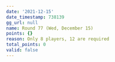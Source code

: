 ```yaml
---
date: '2021-12-15'
date_timestamp: 738139
gg_url: null
name: Round 77 (Wed, December 15)
points: {}
reason: Only 8 players, 12 are required
total_points: 0
valid: false
---
```

